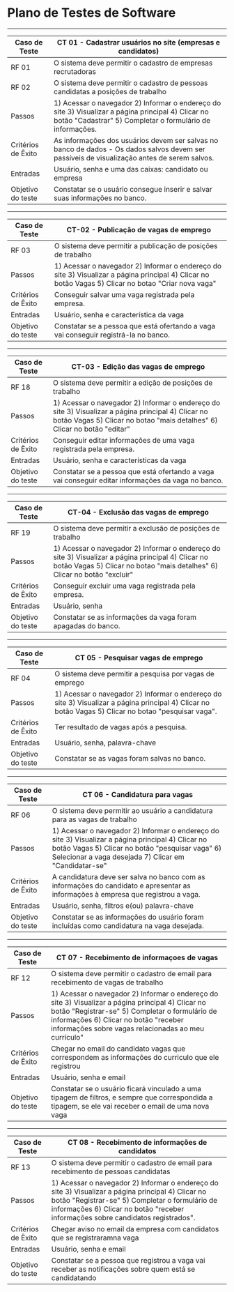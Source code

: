 # Plano de Testes de Software

<div align = "center">
  
-----------------------------------------------------------------------------------------------------------------------------------------------------------------------
|Caso de Teste |CT 01 - Cadastrar usuários no site (empresas e candidatos) | 
|--------------------|------------------------------------|
| RF 01 | O sistema deve permitir o cadastro de empresas recrutadoras | 
| RF 02 | O sistema deve permitir o cadastro de pessoas candidatas a posições de trabalho | 
| Passos	| 1) Acessar o navegador 2) Informar o endereço do site 3) Visualizar a página principal 4) Clicar no botão "Cadastrar" 5) Completar o formulário de informações. |
| Critérios de Êxito | As informações dos usuários devem ser salvas no banco de dados - Os dados salvos devem ser passíveis de visualização antes de serem salvos. | 
| Entradas | Usuário, senha e uma das caixas: candidato ou empresa|
| Objetivo do teste | Constatar se o usuário consegue inserir e salvar suas informações no banco. | 
-----------------------------------------------------------------------------------------------------------------------------------------------------------------------

|Caso de Teste | CT-02 - Publicação de vagas de emprego |
|--------------------|------------------------------------|
| RF 03 | O sistema deve permitir a publicação de posições de trabalho|
|Passos | 1) Acessar o navegador 2) Informar o endereço do site 3) Visualizar a página principal 4) Clicar no botão Vagas 5) Clicar no botao "Criar nova vaga" |
|Critérios de Êxito | Conseguir salvar uma vaga registrada pela empresa.|
|Entradas| Usuário, senha e característica da vaga|
|Objetivo do teste | Constatar se a pessoa que está ofertando a vaga vai conseguir registrá-la no banco.                                         |

-----------------------------------------------------------------------------------------------------------------------------------------------------------------------
|Caso de Teste | CT-03 - Edição das vagas de emprego |
|--------------------|------------------------------------|
| RF 18 | O sistema deve permitir a edição de posições de trabalho|
|Passos | 1) Acessar o navegador 2) Informar o endereço do site 3) Visualizar a página principal 4) Clicar no botão Vagas 5) Clicar no botao "mais detalhes" 6) Clicar no botão "editar" |
|Critérios de Êxito | Conseguir editar informações de uma vaga registrada pela empresa.|
|Entradas| Usuário, senha e características da vaga|
|Objetivo do teste | Constatar se a pessoa que está ofertando a vaga vai conseguir editar informações da vaga no banco.                                         |

-----------------------------------------------------------------------------------------------------------------------------------------------------------------------  
|Caso de Teste | CT-04 - Exclusão das vagas de emprego |
|--------------------|------------------------------------|
| RF 19 | O sistema deve permitir a exclusão de posições de trabalho|
|Passos | 1) Acessar o navegador 2) Informar o endereço do site 3) Visualizar a página principal 4) Clicar no botão Vagas 5) Clicar no botao "mais detalhes" 6) Clicar no botão "excluir" |
|Critérios de Êxito | Conseguir excluir uma vaga registrada pela empresa.|
|Entradas| Usuário, senha |
|Objetivo do teste | Constatar se as informações da vaga foram apagadas do banco.                                         |

----------------------------------------------------------------------------------------------------------------------------------------------------------------------- 
  
|Caso de Teste | CT 05 - Pesquisar vagas de emprego |
|--------------------|------------------------------------|
| RF 04 | O sistema deve permitir a pesquisa por vagas de emprego|
|Passos | 1) Acessar o navegador 2) Informar o endereço do site 3) Visualizar a página principal 4) Clicar no botão Vagas 5) Clicar no botao "pesquisar vaga".|
|Critérios de Êxito | Ter resultado de vagas após a pesquisa.|
|Entradas| Usuário, senha, palavra-chave|
|Objetivo do teste | Constatar se as vagas foram salvas no banco.|

-----------------------------------------------------------------------------------------------------------------------------------------------------------------------
|Caso de Teste | CT 06 - Candidatura para vagas |
|--------------------|------------------------------------|
| RF 06 | O sistema deve permitir ao usuário a candidatura para as vagas de trabalho |
|Passos | 1) Acessar o navegador 2) Informar o endereço do site 3) Visualizar a página principal 4) Clicar no botão Vagas 5) Clicar no botão "pesquisar vaga" 6) Selecionar a vaga desejada 7) Clicar em "Candidatar-se" |
|Critérios de Êxito | A candidatura deve ser salva no banco com as informações do candidato e apresentar as informações à empresa que registrou a vaga.|
|Entradas |  Usuário, senha, filtros e(ou) palavra-chave|
|Objetivo do teste | Constatar se as informações do usuário foram incluídas como candidatura na vaga desejada.|

-----------------------------------------------------------------------------------------------------------------------------------------------------------------------
|Caso de Teste | CT 07 - Recebimento de informaçoes de vagas |
|--------------------|------------------------------------|
| RF 12 | O sistema deve permitir o cadastro de email para recebimento de vagas de trabalho|
|Passos | 1) Acessar o navegador 2) Informar o endereço do site 3) Visualizar a página principal 4) Clicar no botão "Registrar-se" 5) Completar o formulário de informações 6) Clicar no botão "receber informações sobre vagas relacionadas ao meu currículo"|
|Critérios de Êxito | Chegar no email do candidato vagas que correspondem as informações do curriculo que ele registrou|
|Entradas| Usuário, senha e email|
|Objetivo do teste | Constatar se o usuário ficará vinculado a uma tipagem de filtros, e sempre que correspondida a tipagem, se ele vai receber o email de uma nova vaga|

-----------------------------------------------------------------------------------------------------------------------------------------------------------------------
|Caso de Teste | CT 08 - Recebimento de informações de candidatos|
|--------------------|------------------------------------|
| RF 13 | O sistema deve permitir o cadastro de email para recebimento de pessoas candidatas|
|Passos | 1) Acessar o navegador 2) Informar o endereço do site 3) Visualizar a página principal 4) Clicar no botão "Registrar-se" 5) Completar o formulário de informações 6) Clicar no botão "receber informações sobre candidatos registrados".|
|Critérios de Êxito | Chegar aviso no email da empresa com candidatos que se registraramna vaga|
|Entradas| Usuário, senha e email|
|Objetivo do teste | Constatar se a pessoa que registrou a vaga vai receber as notificações sobre quem está se candidatando|

